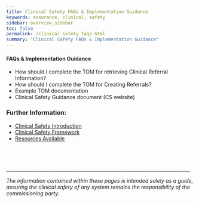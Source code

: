 ```yaml
---
title: Clinical Safety FAQs & Implementation Guidance
keywords: assurance, clinical, safety
sidebar: overview_sidebar
toc: false
permalink: /clinical_safety_faqs.html
summary: "Clinical Safety FAQs & Implementation Guidance"
---
```


#### FAQs & Implementation Guidance
-	How should I complete the TOM for retrieving Clinical Referral Information?
-	How should I complete the TOM for Creating Referrals?
-	Example TOM documentation
-	Clinical Safety Guidance document (CS website)



### Further Information:
- [Clinical Safety Introduction](/clinical_safety_intro.html)
- [Clinical Safety Framework](/clinical_safety_framework.html)
- [Resources Available](/clinical_safety_resources.html)
<br>
<br>
<br>
_____________________________________________________________________________

*The information contained within these pages is intended solely as a guide, assuring the clinical safety of any system remains the responsibility of the commissioning party.*
